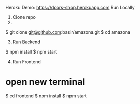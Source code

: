 Heroku Demo: https://doors-shop.herokuapp.com
Run Locally
1. Clone repo
2. 
$ git clone git@github.com:basir/amazona.git
$ cd amazona


3. Run Backend

$ npm install
$ npm start

4. Run Frontend

# open new terminal
$ cd frontend
$ npm install
$ npm start

